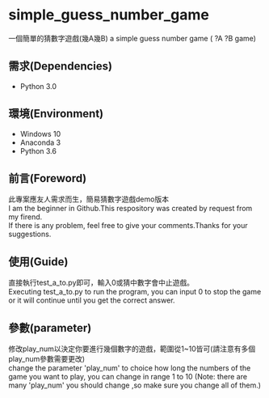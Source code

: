 # simple_guess_number_game
一個簡單的猜數字遊戲(幾A幾B)
a simple guess number game ( ?A ?B game)

## 需求(Dependencies)
* Python 3.0

## 環境(Environment)
* Windows 10<br>
* Anaconda 3<br>
* Python 3.6

## 前言(Foreword)
此專案應友人需求而生，簡易猜數字遊戲demo版本<br>
I am the beginner in Github.This respository was created by request from my firend.<br>
If there is any problem, feel free to give your comments.Thanks for your suggestions.

## 使用(Guide)
直接執行test_a_to.py即可，輸入0或猜中數字會中止遊戲。<br>
Executing test_a_to.py to run the program, you can input 0 to stop the game or it will continue until you get the correct answer.

## 參數(parameter)
修改play_num以決定你要進行幾個數字的遊戲，範圍從1~10皆可(請注意有多個play_num參數需要更改)<br>
change the parameter 'play_num' to choice how long the numbers of the game you want to play, you can change in range 1 to 10
(Note: there are many 'play_num' you should change ,so make sure you change all of them.)
